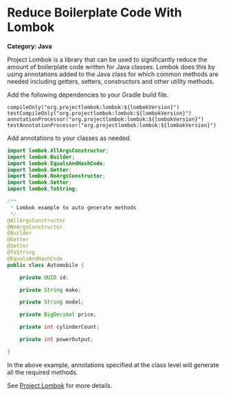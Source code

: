 # Reduce Boilerplate Code With Lombok

__Category: Java__

Project Lombok is a library that can be used to significantly reduce the amount of boilerplate code written for Java classes. Lombok does this by using annotations added to the Java class for which common methods are needed including getters, setters, constructors and other utility methods.

Add the following dependencies to your Gradle build file.

```shell
compileOnly("org.projectlombok:lombok:${lombokVersion}")
testCompileOnly("org.projectlombok:lombok:${lombokVersion}")
annotationProcessor("org.projectlombok:lombok:${lombokVersion}")
testAnnotationProcessor("org.projectlombok:lombok:${lombokVersion}")
```

Add annotations to your classes as needed.

```java
import lombok.AllArgsConstructor;
import lombok.Builder;
import lombok.EqualsAndHashCode;
import lombok.Getter;
import lombok.NoArgsConstructor;
import lombok.Setter;
import lombok.ToString;

/**
 * Lombok example to auto-generate methods.
 */
@AllArgsConstructor
@NoArgsConstructor
@Builder
@Getter
@Setter
@ToString
@EqualsAndHashCode
public class Automobile {

    private UUID id;

    private String make;

    private String model;

    private BigDecimal price;

    private int cylinderCount;

    private int powerOutput;

}
```

In the above example, annotations specified at the class level will generate all the required methods.

See [Project Lombok](https://projectlombok.org) for more details.
